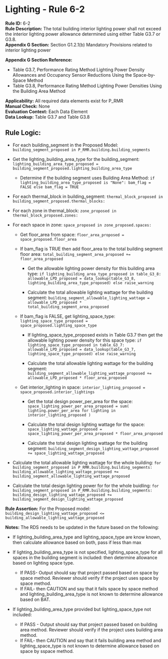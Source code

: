 
# Lighting - Rule 6-2

**Rule ID:** 6-2  
**Rule Description:** The total building interior lighting power shall not exceed the interior lighting power allowance determined using either Table G3.7 or G3.8.  
**Appendix G Section:** Section G1.2.1(b) Mandatory Provisions related to interior lighting power
  
**Appendix G Section Reference:**  

- Table G3.7, Performance Rating Method Lighting Power Density Allowances and Occupancy Sensor Reductions Using the Space-by-Space Method
- Table G3.8, Performance Rating Method Lighting Power Densities Using the Building Area Method  

**Applicability:** All required data elements exist for P_RMR  
**Manual Check:** None  
**Evaluation Context:** Each Data Element  
**Data Lookup:** Table G3.7 and Table G3.8  
## Rule Logic: 

- For each building_segment in the Proposed Model: ```building_segment_proposed in P_RMR.building.building_segments```  

- Get the lighting_building_area_type for the building_segment: ```lighting_building_area_type_proposed = building_segment_proposed.lighting_building_area_type```  

  - Determine if the building segment uses Building Area Method: ```if lighting_building_area_type_proposed is "None": bam_flag = FALSE else bam_flag = TRUE```  

- For each thermal_block in building_segment: ```thermal_block_proposed in building_segment_proposed.thermal_blocks:```  

- For each zone in thermal_block: ```zone_proposed in thermal_block_proposed.zones:```  

- For each space in zone: ```space_proposed in zone_proposed.spaces:```  

  - Get floor_area from space: ```floor_area_proposed = space_proposed.floor_area```  

  - If bam_flag is TRUE then add floor_area to the total building segment floor area: ```total_building_segment_area_proposed += floor_area_proposed```  

    - Get the allowable lighting power density for this building area type: ```if lighting_building_area_type_proposed in table_G3_8: allowable_LPD_proposed = data_lookup(table_G3_8, lighting_building_area_type_proposed) else raise_warning```  

    - Calculate the total allowable lighting wattage for the building segment: ```building_segment_allowable_lighting_wattage = allowable_LPD_proposed * total_building_segment_area_proposed```  

  - If bam_flag is FALSE, get lighting_space_type: ```lighting_space_type_proposed = space_proposed.lighting_space_type```  

    - If lighting_space_type_proposed exists in Table G3.7 then get the allowable lighting power density for this space type: ```if lighting_space_type_proposed in table_G3_7: allowable_LPD_proposed = data_lookup(table_G3_7, lighting_space_type_proposed) else raise_warning```  

    - Calculate the total allowable lighting wattage for the building segment: ```building_segment_allowable_lighting_wattage_proposed += allowable_LPD_proposed * floor_area_proposed```  

  - Get interior_lighting in space: ```interior_lighting_proposed = space_proposed.interior_lightings```  
  
    - Get the total design power_per_area for the space: ```space_lighting_power_per_area_proposed = sum( lighting.power_per_area for lighting in interior_lighting_proposed )```  

    - Calculate the total design lighting wattage for the space: ```space_lighting_wattage_proposed = space_lighting_power_per_area_proposed * floor_area_proposed```  

    - Calculate the total design lighting wattage for the building segment: ```building_segment_design_lighting_wattage_proposed += space_lighting_wattage_proposed```  

- Calculate the total allowable lighting wattage for the whole building: ```for building_segment_proposed in P_RMR.building.building_segments: building_allowable_lighting_wattage_proposed += building_segment_allowable_lighting_wattage_proposed```  

- Calculate the total design lighting power for for the whole buidling: ```for building_segment_proposed in P_RMR.building.building_segments: building_design_lighting_wattage_proposed += building_segment_design_lighting_wattage_proposed```  

**Rule Assertion:** For the Proposed model: ```building_design_lighting_wattage_proposed <= building_allowable_lighting_wattage_proposed``` 

**Notes:** 
The RDS needs to be updated in the future based on the following:
- If lighting_building_area_type and lighting_space_type are know known, then calculate allowance based on both, pass if less than max  

- If lighting_building_area_type is not specified, lighting_space_type for all spaces in the building segment is included: then determine allowance based on lighting space type.  
    - If PASS- Output should say that project passed based on space by space method. Reviewer should verify if the project uses space by space method.  
    - If FAIL- then CAUTION and say that it fails space by space method and lighting_building_area_type is not known to determine allowance based on BAT.  
    
- If lighting_building_area_type provided but lighting_space_type not included:   
    - If PASS - Output should say that project passed based on building area method. Reviewer should verify if the project uses building area method. 
    - If FAIL- then CAUTION and say that it fails building area method and lighting_space_type is not known to determine allowance based on space by sspace method.    

